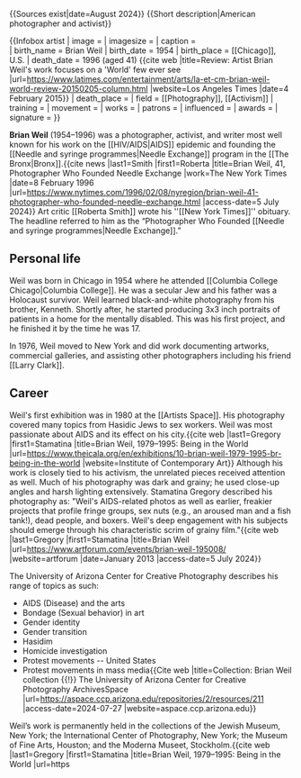 
{{Sources exist|date=August 2024}}
{{Short description|American photographer and activist}}

{{Infobox artist
| image = 
| imagesize =
| caption =  
| birth_name = Brian Weil
| birth_date = 1954
| birth_place = [[Chicago]], U.S.
| death_date = 1996 (aged 41) <ref>{{cite web |title=Review: Artist Brian Weil's work focuses on a 'World' few ever see |url=https://www.latimes.com/entertainment/arts/la-et-cm-brian-weil-world-review-20150205-column.html |website=Los Angeles Times |date=4 February 2015}}</ref>
| death_place = 
| field = [[Photography]], [[Activism]]
| training =
| movement =
| works =
| patrons =
| influenced =
| awards =
| signature =
}}

**Brian Weil** (1954–1996) was a photographer, activist, and writer most well known for his work on the [[HIV/AIDS|AIDS]] epidemic and founding the [[Needle and syringe programmes|Needle Exchange]] program in the [[The Bronx|Bronx]].<ref>{{cite news |last1=Smith |first1=Roberta |title=Brian Weil, 41, Photographer Who Founded Needle Exchange |work=The New York Times |date=8 February 1996 |url=https://www.nytimes.com/1996/02/08/nyregion/brian-weil-41-photographer-who-founded-needle-exchange.html |access-date=5 July 2024}}</ref> Art critic [[Roberta Smith]] wrote his ''[[New York Times]]'' obituary. The headline referred to him as the “Photographer Who Founded [[Needle and syringe programmes|Needle Exchange]].” 

## Personal life
Weil was born in Chicago in 1954 where he attended [[Columbia College Chicago|Columbia College]]. He was a secular Jew and his father was a Holocaust survivor. Weil learned black-and-white photography from his brother, Kenneth. Shortly after, he started producing 3x3 inch portraits of patients in a home for the mentally disabled. This was his first project, and he finished it by the time he was 17. 

In 1976, Weil moved to New York and did work documenting artworks, commercial galleries, and assisting other photographers including his friend [[Larry Clark]].

## Career
Weil's first exhibition was in 1980 at the [[Artists Space]]. His photography covered many topics from Hasidic Jews to sex workers. Weil was most passionate about AIDS and its effect on his city.<ref>{{cite web |last1=Gregory |first1=Stamatina |title=Brian Weil, 1979–1995: Being in the World |url=https://www.theicala.org/en/exhibitions/10-brian-weil-1979-1995-br-being-in-the-world |website=Institute of Contemporary Art}}</ref> Although his work is closely tied to his activism, the unrelated pieces received attention as well. Much of his photography was dark and grainy; he used close-up angles and harsh lighting extensively. Stamatina Gregory described his photography as: "Weil's AIDS-related photos as well as earlier, freakier projects that profile fringe groups, sex nuts (e.g., an aroused man and a fish tank!), dead people, and boxers. Weil's deep engagement with his subjects should emerge through his characteristic scrim of grainy film."<ref>{{cite web |last1=Gregory |first1=Stamatina |title=Brian Weil |url=https://www.artforum.com/events/brian-weil-195008/ |website=artforum |date=January 2013 |access-date=5 July 2024}}</ref>

The University of Arizona Center for Creative Photography describes his range of topics as such: 

- AIDS (Disease) and the arts
- Bondage (Sexual behavior) in art
- Gender identity
- Gender transition
- Hasidim
- Homicide investigation
- Protest movements -- United States
- Protest movements in mass media<ref>{{Cite web |title=Collection: Brian Weil collection {{!}} The University of Arizona Center for Creative Photography ArchivesSpace |url=https://aspace.ccp.arizona.edu/repositories/2/resources/211 |access-date=2024-07-27 |website=aspace.ccp.arizona.edu}}</ref>

Weil’s work is permanently held in the collections of the Jewish Museum, New York; the International Center of Photography, New York; the Museum of Fine Arts, Houston; and the Moderna Museet, Stockholm.<ref>{{cite web |last1=Gregory |first1=Stamatina |title=Brian Weil, 1979–1995: Being in the World |url=https
